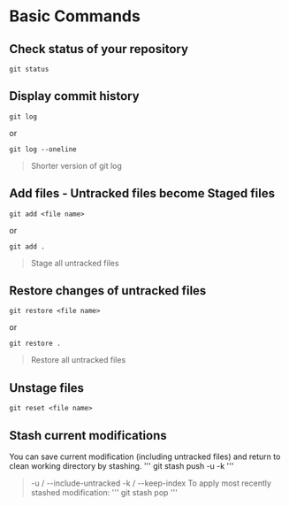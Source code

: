 # Basic Commands
## Check status of your repository
```
git status
```

## Display commit history
```
git log
```
or
```
git log --oneline
```
> Shorter version of git log


## Add files - Untracked files become Staged files
```
git add <file name>
```
or
```
git add .
```
> Stage all untracked files

## Restore changes of untracked files
```
git restore <file name>
```
or
```
git restore .
```
> Restore all untracked files

## Unstage files
```
git reset <file name>
```

## Stash current modifications
You can save current modification (including untracked files) and return to clean working directory by stashing.
'''
git stash push -u -k
'''
> -u / --include-untracked
> -k / --keep-index
To apply most recently stashed modification:
'''
git stash pop
'''



